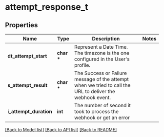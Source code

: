 # attempt_response_t

## Properties
Name | Type | Description | Notes
------------ | ------------- | ------------- | -------------
**dt_attempt_start** | **char \*** | Represent a Date Time. The timezone is the one configured in the User&#39;s profile. | 
**s_attempt_result** | **char \*** | The Success or Failure message of the attempt when we tried to call the URL to deliver the webhook event. | 
**i_attempt_duration** | **int** | The number of second it took to process the webhook or get an error | 

[[Back to Model list]](../README.md#documentation-for-models) [[Back to API list]](../README.md#documentation-for-api-endpoints) [[Back to README]](../README.md)


